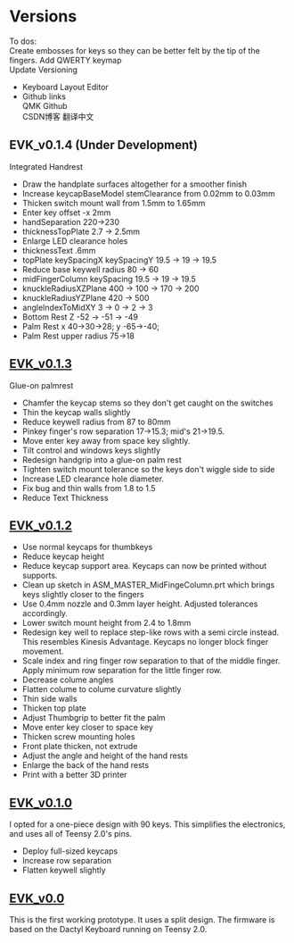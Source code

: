 # Versions
To dos:  
Create embosses for keys so they can be better felt by the tip of the fingers.
Add QWERTY keymap   
Update Versioning  
  * Keyboard Layout Editor   
  * Github links  
  QMK Github  
CSDN博客 翻译中文  


## EVK_v0.1.4 (Under Development)  
Integrated Handrest  
* Draw the handplate surfaces altogether for a smoother finish  
* Increase keycapBaseModel stemClearance from 0.02mm to 0.03mm  
* Thicken switch mount wall from 1.5mm to 1.65mm  
* Enter key offset -x 2mm
* handSeparation 220->230
* thicknessTopPlate 2.7 -> 2.5mm
* Enlarge LED clearance holes
* thicknessText .6mm
* topPlate keySpacingX keySpacingY 19.5 -> 19 -> 19.5
* Reduce base keywell radius 80 -> 60
* midFingerColumn keySpacing 19.5 -> 19 -> 19.5
* knuckleRadiusXZPlane 400 -> 100 -> 170 -> 200
* knuckleRadiusYZPlane 420 -> 500
* angleIndexToMidXY 3 -> 0 -> 2 -> 3
* Bottom Rest Z -52 -> -51 -> -49
* Palm Rest x 40->30->28; y -65->-40; 
* Palm Rest upper radius 75->18

## [EVK_v0.1.3](EVK_v0.1.3)    
Glue-on palmrest
* Chamfer the keycap stems so they don't get caught on the switches  
* Thin the keycap walls slightly
* Reduce keywell radius from 87 to 80mm
* Pinkey finger's row separation 17->15.3; mid's 21->19.5.
* Move enter key away from space key slightly.
* Tilt control and windows keys slightly
* Redesign handgrip into a glue-on palm rest
* Tighten switch mount tolerance so the keys don't wiggle side to side
* Increase LED clearance hole diameter.
* Fix bug and thin walls from 1.8 to 1.5 
* Reduce Text Thickness  

## [EVK_v0.1.2](EVK_v0.1.2)

* Use normal keycaps for thumbkeys
* Reduce keycap height
* Reduce keycap support area. Keycaps can now be printed without supports.
* Clean up sketch in ASM_MASTER_MidFingeColumn.prt which brings keys slightly closer to the fingers
* Use 0.4mm nozzle and 0.3mm layer height. Adjusted tolerances accordingly.
* Lower switch mount height from 2.4 to 1.8mm
* Redesign key well to replace step-like rows with a semi circle instead. This resembles Kinesis Advantage. Keycaps no longer block finger movement.
* Scale index and ring finger row separation to that of the middle finger. Apply minimum row separation for the little finger row.
* Decrease colume angles
* Flatten colume to colume curvature slightly
* Thin side walls
* Thicken top plate
* Adjust Thumbgrip to better fit the palm
* Move enter key closer to space key
* Thicken screw mounting holes  
* Front plate thicken, not extrude  
* Adjust the angle and height of the hand rests  
* Enlarge the back of the hand rests  
* Print with a better 3D printer  

## [EVK_v0.1.0](EVK_v0.1.0)
I opted for a one-piece design with 90 keys. This simplifies the electronics, and uses all of Teensy 2.0's pins.   
* Deploy full-sized keycaps  
* Increase row separation
* Flatten keywell slightly

## [EVK_v0.0](EVK_v0.0) 
This is the first working prototype. It uses a split design. The firmware is based on the Dactyl Keyboard running on Teensy 2.0.  